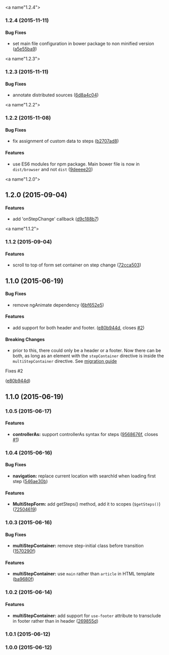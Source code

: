 <a name"1.2.4"></a>
### 1.2.4 (2015-11-11)


#### Bug Fixes

* set main file configuration in bower package to non minified version ([a5e55ba9](https://github.com/troch/angular-multi-step-form/commit/a5e55ba9))


<a name"1.2.3"></a>
### 1.2.3 (2015-11-11)


#### Bug Fixes

* annotate distributed sources ([6d8a4c04](https://github.com/troch/angular-multi-step-form/commit/6d8a4c04))


<a name"1.2.2"></a>
### 1.2.2 (2015-11-08)


#### Bug Fixes

* fix assignment of custom data to steps ([b2707ad8](https://github.com/troch/angular-multi-step-form/commit/b2707ad8))


#### Features

* use ES6 modules for npm package. Main bower file is now in `dist/browser` and not `dist` ([9deeee20](https://github.com/troch/angular-multi-step-form/commit/9deeee20))


<a name"1.2.0"></a>
## 1.2.0 (2015-09-04)


#### Features

* add 'onStepChange' callback ([d9c188b7](https://github.com/troch/angular-multi-step-form/commit/d9c188b7))


<a name"1.1.2"></a>
### 1.1.2 (2015-09-04)


#### Features

* scroll to top of form set container on step change ([72cca503](https://github.com/troch/angular-multi-step-form/commit/72cca503))


<a name="1.1.0"></a>
## 1.1.0 (2015-06-19)


#### Bug Fixes

* remove ngAnimate dependency ([6bf652e5](https://github.com/troch/angular-multi-step-form/commit/6bf652e5))


#### Features

* add support for both header and footer. ([e80b944d](https://github.com/troch/angular-multi-step-form/commit/e80b944d), closes [#2](https://github.com/troch/angular-multi-step-form/issues/2))


#### Breaking Changes

* prior to this, there could only be a header or a footer. Now there can be both, as long as an element with the `stepContainer` directive is inside the `multiStepContainer` directive. See [migration guide](./docs/migrating-to-1.1.x.md)

Fixes #2

 ([e80b944d](https://github.com/troch/angular-multi-step-form/commit/e80b944d))



<a name="1.1.0"></a>
## 1.1.0 (2015-06-19)



<a name="1.0.5"></a>
### 1.0.5 (2015-06-17)


#### Features

* **controllerAs:** support controllerAs syntax for steps ([9568676f](https://github.com/troch/angular-multi-step-form/commit/9568676f), closes [#1](https://github.com/troch/angular-multi-step-form/issues/1))


<a name="1.0.4"></a>
### 1.0.4 (2015-06-16)


#### Bug Fixes

* **navigation:** replace current location with searchId when loading first step ([546ae30b](https://github.com/troch/angular-multi-step-form/commit/546ae30b))


#### Features

* **MultiStepForm:** add getSteps() method, add it to scopes (`$getSteps()`) ([72504619](https://github.com/troch/angular-multi-step-form/commit/72504619))


<a name="1.0.3"></a>
### 1.0.3 (2015-06-16)


#### Bug Fixes

* **multiStepContainer:** remove step-initial class before transition ([1570290f](https://github.com/troch/angular-multi-step-form/commit/1570290f))

#### Features

* **multiStepContainer:** use `main` rather than `article` in HTML template ([ba9680f](https://github.com/troch/angular-multi-step-form/commit/ba9680f))

<a name="1.0.2"></a>
### 1.0.2 (2015-06-14)


#### Features

* **multiStepContainer:** add support for `use-footer` attribute to transclude in footer rather than in header ([269855d](https://github.com/troch/angular-multi-step-form/commit/269855d))


<a name="1.0.1"></a>
### 1.0.1 (2015-06-12)


<a name="1.0.0"></a>
### 1.0.0 (2015-06-12)

